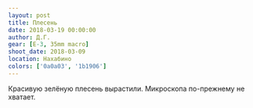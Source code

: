 ```yaml
---
layout: post
title: Плесень
date: 2018-03-19 00:00:00
author: Д.Г.
gear: [E-3, 35mm macro]
shoot_date: 2018-03-09
location: Нахабино
colors: ['0a0a03', '1b1906']
---
```

Красивую зелёную плесень вырастили. Микроскопа по-прежнему не хватает.
